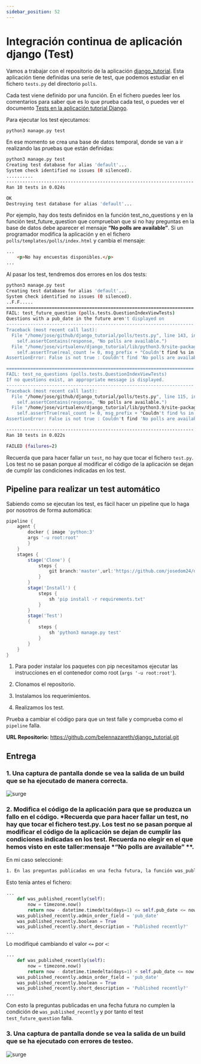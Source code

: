 ```yaml
---
sidebar_position: 52
---
```


# Integración continua de aplicación django (Test)

Vamos a trabajar con el repositorio de la aplicación [django_tutorial](https://github.com/josedom24/django_tutorial). Esta aplicación tiene definidas una serie de test, que podemos estudiar en el fichero `tests.py` del directorio `polls`.

Cada test viene definido por una función. En el fichero puedes leer los comentarios para saber que es lo que prueba cada test, o puedes ver el documento [Tests en la aplicación tutorial Django](https://fp.josedomingo.org/iaw2223/7_ic/test_tutorial_django.html).

Para ejecutar los test ejecutamos:

```bash
python3 manage.py test
```

En ese momento se crea una base de datos temporal, donde se van a ir realizando las pruebas que están definidas:

```bash
python3 manage.py test
Creating test database for alias 'default'...
System check identified no issues (0 silenced).
..........
----------------------------------------------------------------------
Ran 10 tests in 0.024s

OK
Destroying test database for alias 'default'...
```

Por ejemplo, hay dos tests definidos en la función test_no_questions y en la función test_future_question que comprueban que si no hay preguntas en la base de datos debe aparecer el mensaje **“No polls are available”**. Si un programador modifica la aplicación y en el fichero `polls/templates/polls/index.html` y cambia el mensaje:

```html
...
    <p>No hay encuestas disponibles.</p>
...
```

Al pasar los test, tendremos dos errores en los dos tests:

```bash
python3 manage.py test
Creating test database for alias 'default'...
System check identified no issues (0 silenced).
..F.F.....
======================================================================
FAIL: test_future_question (polls.tests.QuestionIndexViewTests)
Questions with a pub_date in the future aren't displayed on
----------------------------------------------------------------------
Traceback (most recent call last):
  File "/home/jose/github/django_tutorial/polls/tests.py", line 143, in test_future_question
    self.assertContains(response, "No polls are available.")
  File "/home/jose/virtualenv/django_tutorial/lib/python3.9/site-packages/django/test/testcases.py", line 471, in assertContains
    self.assertTrue(real_count != 0, msg_prefix + "Couldn't find %s in response" % text_repr)
AssertionError: False is not true : Couldn't find 'No polls are available.' in response

======================================================================
FAIL: test_no_questions (polls.tests.QuestionIndexViewTests)
If no questions exist, an appropriate message is displayed.
----------------------------------------------------------------------
Traceback (most recent call last):
  File "/home/jose/github/django_tutorial/polls/tests.py", line 115, in test_no_questions
    self.assertContains(response, "No polls are available.")
  File "/home/jose/virtualenv/django_tutorial/lib/python3.9/site-packages/django/test/testcases.py", line 471, in assertContains
    self.assertTrue(real_count != 0, msg_prefix + "Couldn't find %s in response" % text_repr)
AssertionError: False is not true : Couldn't find 'No polls are available.' in response

----------------------------------------------------------------------
Ran 10 tests in 0.022s

FAILED (failures=2)
```

Recuerda que para hacer fallar un `test`, no hay que tocar el fichero `test.py`. Los test no se pasan porque al modificar el código de la aplicación se dejan de cumplir las condiciones indicadas en los test.

## Pipeline para realizar un test automático

Sabiendo como se ejecutan los test, es fácil hacer un pipeline que lo haga por nosotros de forma automática:

```groovy
pipeline {
    agent {
        docker { image 'python:3'
        args '-u root:root'
        }
    }
    stages {
        stage('Clone') {
            steps {
                git branch:'master',url:'https://github.com/josedom24/django_tutorial.git'
            }
        }
        stage('Install') {
            steps {
                sh 'pip install -r requirements.txt'
            }
        }
        stage('Test')
        {
            steps {
                sh 'python3 manage.py test'
            }
        }
    }
}
```

1. Para poder instalar los paquetes con pip necesitamos ejecutar las instrucciones en el contenedor como root (`args '-u root:root'`).

2. Clonamos el repositorio.
3. Instalamos los requerimientos.
4. Realizamos los test.

Prueba a cambiar el código para que un test falle y comprueba como el `pipeline` falla.

**URL Repositorio:** https://github.com/belennazareth/django_tutorial.git

## Entrega

### 1. Una captura de pantalla donde se vea la salida de un build que se ha ejecutado de manera correcta.

![surge](/img/IAW/taller3IAW7.png)

### 2. Modifica el código de la aplicación para que se produzca un fallo en el código. *Recuerda que para hacer fallar un test, no hay que tocar el fichero test.py. Los test no se pasan porque al modificar el código de la aplicación se dejan de cumplir las condiciones indicadas en los test. Recuerda no elegir en el que hemos visto en este taller:mensaje *“No polls are available” **.

En mi caso seleccioné:

```txt
1. En las preguntas publicadas en una fecha futura, la función was_published_recently() debe devolver False
```

Esto tenía antes el fichero:

```py
...
    def was_published_recently(self):
        now = timezone.now()
        return now - datetime.timedelta(days=1) <= self.pub_date <= now
    was_published_recently.admin_order_field = 'pub_date'
    was_published_recently.boolean = True
    was_published_recently.short_description = 'Published recently?'
...
```

Lo modifiqué cambiando el valor `<=` por `<`:

```py
...
    def was_published_recently(self):
        now = timezone.now()
        return now - datetime.timedelta(days=1) < self.pub_date <= now
    was_published_recently.admin_order_field = 'pub_date'
    was_published_recently.boolean = True
    was_published_recently.short_description = 'Published recently?'
...
```

Con esto la preguntas publicadas en una fecha futura no cumplen la condición de `was_published_recently` y por tanto el test `test_future_question` falla.

### 3. Una captura de pantalla donde se vea la salida de un build que se ha ejecutado con errores de testeo.

![surge](/img/IAW/taller3IAW7-2.png)